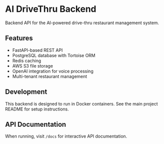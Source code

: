 # AI DriveThru Backend

Backend API for the AI-powered drive-thru restaurant management system.

## Features

- FastAPI-based REST API
- PostgreSQL database with Tortoise ORM
- Redis caching
- AWS S3 file storage
- OpenAI integration for voice processing
- Multi-tenant restaurant management

## Development

This backend is designed to run in Docker containers. See the main project README for setup instructions.

## API Documentation

When running, visit `/docs` for interactive API documentation.